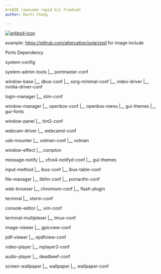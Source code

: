 ```yaml
---
ArkBSD (awesome rapid kit freebsd)
author: Dachi Chang

---
```


[![arkbsd-icon](https://raw.github.com/DachiChang/arkports-9.1/master/.img/arkbsd-black-large.png)](#features)

example: https://github.com/altercation/solarized for image include

Ports Dependency

system-config

system-admin-tools
 |__ portmaster-conf

window-base
 |__ dbus-conf
 |__ xorg-minimal-conf
 |__ video-driver
      |__ nvidia-driver-conf

login-manager
 |__ slim-conf

window-manager
 |__ openbox-conf
 |__ openbox-menu
 |__ gui-themes
 |__ gui-fonts

window-panel
 |__ tint2-conf

webcam-driver
 |__ webcamd-conf

usb-mounter
 |__ volman-conf
 |__ volman

window-effect
 |__ compton

message-notify
 |__ xfce4-notifyd-conf
 |__ gui-themes

input-method
 |__ ibus-conf
 |__ ibus-table-conf

file-manager
 |__ libfm-conf
 |__ pcmanfm-conf

web-browser
 |__ chromium-conf
 |__ flash-plugin

terminal
 |__ xterm-conf

console-editor
 |__ vim-conf

terminal-multiplexer
 |__ tmux-conf

image-viewer
 |__ gpicview-conf

pdf-viewer
 |__ epdfview-conf

video-player
 |__ mplayer2-conf

audio-player
 |__ deadbeef-conf

screen-wallpaper
 |__ wallpaper
 |__ wallpaper-conf
